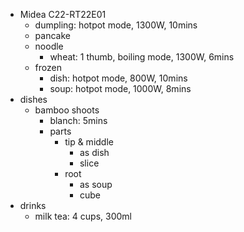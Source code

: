 - Midea C22-RT22E01
    - dumpling: hotpot mode, 1300W, 10mins
    - pancake
    - noodle
        - wheat: 1 thumb, boiling mode, 1300W, 6mins 
    - frozen 
        - dish: hotpot mode, 800W, 10mins
        - soup: hotpot mode, 1000W, 8mins
- dishes
    - bamboo shoots
        - blanch: 5mins
        - parts
            - tip & middle
                - as dish
                - slice
            - root
                - as soup
                - cube
- drinks
    - milk tea: 4 cups, 300ml
